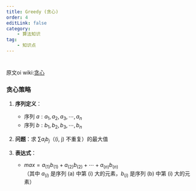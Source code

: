 ```yaml
---
title: Greedy (贪心)
order: 4
editLink: false
category:
    - 算法知识
tag:
    - 知识点
---
```

#
原文oi wiki:[贪心](https://oi-wiki.org/basic/greedy/)
### 贪心策略

1. **序列定义**：  
   - 序列   $a: a_1, a_2, a_3, \cdots, a_n$
   - 序列   $b: b_1, b_2, b_3, \cdots, b_n$  

1. **问题**：求 $\sum a_i b_j$（\(i, j\) 不重复）的最大值  

2. **表达式**：  
   - $max = a_{(1)}b_{(1)} + a_{(2)}b_{(2)} + \cdots + a_{(n)}b_{(n)}$  
     （其中 $a_{(i)}$ 是序列 \(a\) 中第 \(i\) 大的元素，$b_{(i)}$ 是序列 \(b\) 中第 \(i\) 大的元素）